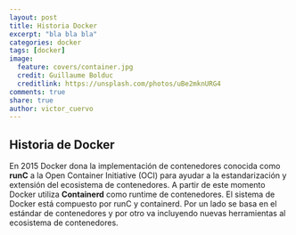 ```yaml
---
layout: post
title: Historia Docker
excerpt: "bla bla bla"
categories: docker
tags: [docker]
image:
  feature: covers/container.jpg
  credit: Guillaume Bolduc
  creditlink: https://unsplash.com/photos/uBe2mknURG4
comments: true
share: true
author: victor_cuervo
---
```




## Historia de Docker

En 2015 Docker dona la implementación de contenedores conocida como **runC** a la Open Container Initiative (OCI) para ayudar a la estandarización y extensión del ecosistema de contenedores.
A partir de este momento Docker utiliza **Containerd** como runtime de contenedores.
El sistema de Docker está compuesto por runC y containerd. Por un lado se basa en el estándar de contenedores y por otro va incluyendo nuevas herramientas al ecosistema de contenedores.

